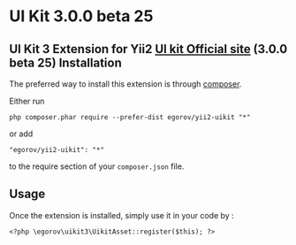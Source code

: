 UI Kit 3.0.0 beta 25
==================
UI Kit 3 Extension for Yii2  [UI kit Official site](https://getuikit.com/)
(3.0.0 beta 25)
Installation
------------

The preferred way to install this extension is through [composer](http://getcomposer.org/download/).

Either run

```
php composer.phar require --prefer-dist egorov/yii2-uikit "*"
```

or add

```
"egorov/yii2-uikit": "*"
```

to the require section of your `composer.json` file.


Usage
-----

Once the extension is installed, simply use it in your code by  :

```
<?php \egorov\uikit3\UikitAsset::register($this); ?>
```